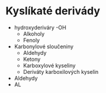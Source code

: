 # Kyslíkaté derivády

- hydroxyderiváry -OH
	- Alkoholy
	- Fenoly
- Karbonylové sloučeniny
	- Aldehydy
	- Ketony
	- Karboxylové kyseliny
	- Deriváty karboxilových kyselin
- Aldehydy
- AL